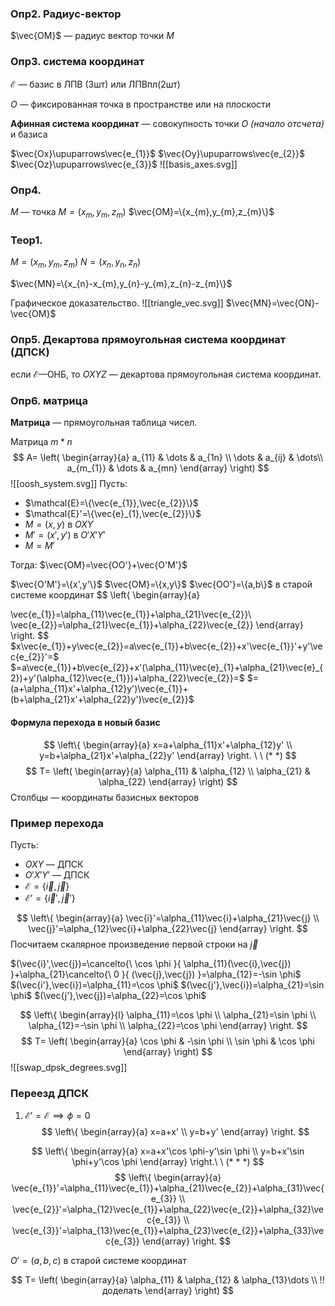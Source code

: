 ### Опр2. Радиус-вектор

$\vec{OM}$ — радиус вектор точки $M$

### Опр3. система координат

$\mathcal{E}$ ­— базис в ЛПВ (3шт) или ЛПВпл(2шт)

$O$ — фиксированная точка в пространстве или на плоскости

**Афинная система координат** — совокупность точки $O$ _(начало отсчета)_ и базиса

$\vec{Ox}\upuparrows\vec{e_{1}}$
$\vec{Oy}\upuparrows\vec{e_{2}}$
$\vec{Oz}\upuparrows\vec{e_{3}}$
![[basis_axes.svg]]
### Опр4. 
$M$ — точка
$M=(x_{m},y_{m},z_{m})$
$\vec{OM}=\{x_{m},y_{m},z_{m}\}$

### Теор1.

$M=(x_{m},y_{m},z_{m})$
$N=(x_{n},y_{n},z_{n})$

$\vec{MN}=\{x_{n}-x_{m},y_{n}-y_{m},z_{n}-z_{m}\}$

Графическое доказательство.
![[triangle_vec.svg]]
$\vec{MN}=\vec{ON}-\vec{OM}$
### Опр5. Декартова прямоугольная система координат (ДПСК)

если $\mathcal{E}$—ОНБ, то $OXYZ$ — декартова прямоугольная система координат.

### Опр6. матрица

**Матрица** — прямоугольная таблица чисел.

Матрица $m*n$ 
$$
A=
\left(
\begin{array}{a}
a_{11} & \dots & a_{1n} \\
\dots  & a_{ij}  & \dots\\
a_{m_{1}} & \dots & a_{mn}
\end{array}
\right)
$$
![[oosh_system.svg]]
Пусть:
- $\mathcal{E}=\{\vec{e_{1}},\vec{e_{2}}\}$
- $\mathcal{E}'=\{\vec{e}_{1},\vec{e_{2}}\}$
- $M=(x,y)$ в $OXY$
- $M'=(x',y')$ в $O'X'Y'$
- $M=M'$

Тогда:
$\vec{OM}=\vec{OO'}+\vec{O'M'}$

$\vec{O'M'}=\{x',y'\}$
$\vec{OM}=\{x,y\}$
$\vec{OO'}=\{a,b\}$ в старой системе координат
$$
\left\{
\begin{array}{a}

\vec{e_{1}}=\alpha_{11}\vec{e_{1}}+\alpha_{21}\vec{e_{2}}\\
\vec{e_{2}}=\alpha_{21}\vec{e_{1}}+\alpha_{22}\vec{e_{2}}
\end{array}
\right.
$$
$x\vec{e_{1}}+y\vec{e_{2}}=a\vec{e_{1}}+b\vec{e_{2}}+x'\vec{e_{1}}'+y'\vec{e_{2}}'=$
$=a\vec{e_{1}}+b\vec{e_{2}}+x'(\alpha_{11}\vec{e}_{1}+\alpha_{21}\vec{e}_{2})+y'(\alpha_{12}\vec{e_{1}})+\alpha_{22}\vec{e_{2}}=$
$=(a+\alpha_{11}x'+\alpha_{12}y')\vec{e_{1}}+(b+\alpha_{21}x'+\alpha_{22}y')\vec{e_{2}}$

####  Формула перехода в новый базис
$$
\left\{
\begin{array}{a}
x=a+\alpha_{11}x'+\alpha_{12}y' \\
y=b+\alpha_{21}x'+\alpha_{22}y'
\end{array}
\right. \ \ (* *)
$$
$$
T=
\left(
\begin{array}{a} 
\alpha_{11} & \alpha_{12} \\
\alpha_{21} & \alpha_{22}
\end{array}
\right)
$$
Столбцы — координаты базисных векторов

### Пример перехода
Пусть:
- $OXY$ — ДПСК
- $O'X'Y'$ — ДПСК
- $\mathcal{E}=\{\vec{i},\vec{j}\}$
- $\mathcal{E}'=\{\vec{i}',\vec{j}'\}$

$$
\left\{
\begin{array}{a}
\vec{i}'=\alpha_{11}\vec{i}+\alpha_{21}\vec{j} \\
\vec{j}'=\alpha_{12}\vec{i}+\alpha_{22}\vec{j}
\end{array}
\right.
$$
Посчитаем скалярное произведение первой строки на $\vec{j}$

$(\vec{i}',\vec{j})=\cancelto{\  \cos \phi }{ \alpha_{11}(\vec{i},\vec{j}) }+\alpha_{21}\cancelto{\ 0 }{ (\vec{j},\vec{j}) }=\alpha_{12}=-\sin \phi$
$(\vec{i'},\vec{i})=\alpha_{11}=\cos \phi$
$(\vec{j'},\vec{i})=\alpha_{21}=\sin \phi$
$(\vec{j'},\vec{j})=\alpha_{22}=\cos \phi$

$$
\left\{
\begin{array}{l}
\alpha_{11}=\cos \phi \\
\alpha_{21}=\sin \phi  \\
\alpha_{12}=-\sin \phi \\
\alpha_{22}=\cos \phi
\end{array}
\right.
$$
$$
T=
\left(
\begin{array}{a}
\cos \phi & -\sin \phi \\
\sin \phi & \cos \phi
\end{array}
\right)
$$
![[swap_dpsk_degrees.svg]]
### Переезд ДПСК
1. $\mathcal{E}'=\mathcal{E}\implies \phi=0$
$$
\left\{
\begin{array}{a}
x=a+x' \\
y=b+y'
\end{array}
\right.
$$

$$
\left\{
\begin{array}{a}
x=a+x'\cos \phi-y'\sin \phi \\
y=b+x'\sin \phi+y'\cos \phi
\end{array}
\right.\ \ (* * *)
$$
$$
\left\{
\begin{array}{a}
\vec{e_{1}}'=\alpha_{11}\vec{e_{1}}+\alpha_{21}\vec{e_{2}}+\alpha_{31}\vec{e_{3}} \\
\vec{e_{2}}'=\alpha_{12}\vec{e_{1}}+\alpha_{22}\vec{e_{2}}+\alpha_{32}\vec{e_{3}} \\
\vec{e_{3}}'=\alpha_{13}\vec{e_{1}}+\alpha_{23}\vec{e_{2}}+\alpha_{33}\vec{e_{3}}
\end{array}
\right.
$$

$O'=(a,b,c)$  в старой системе координат

$$
T=
\left(
\begin{array}{a}
\alpha_{11}  & \alpha_{12} & \alpha_{13}\dots \\
!!доделать
\end{array}
\right)
$$

